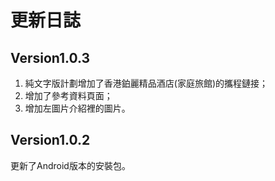 # 更新日誌
## Version1.0.3
1. 純文字版計劃增加了香港鉑麗精品酒店(家庭旅館)的攜程鏈接；
2. 增加了參考資料頁面；
3. 增加左圖片介紹裡的圖片。
## Version1.0.2
更新了Android版本的安裝包。
